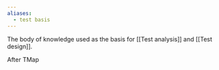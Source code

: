 ```yaml
---
aliases:
  - test basis
---
```

The body of knowledge used as the basis for [[Test analysis]] and [[Test design]].

After TMap